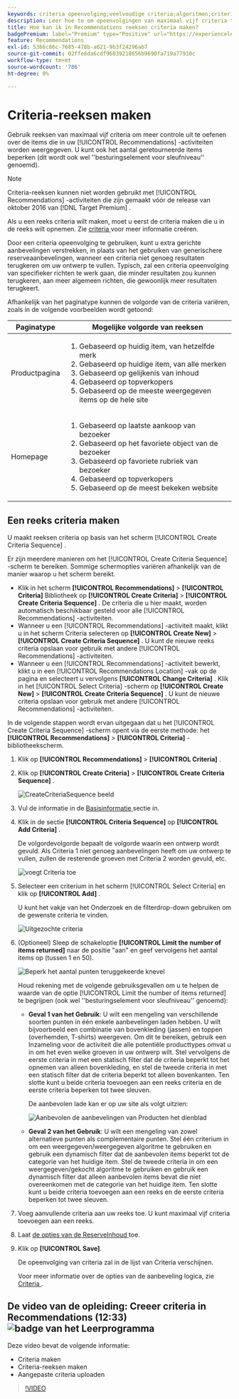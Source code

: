 ```yaml
---
keywords: criteria opeenvolging;veelvoudige criteria;algoritmen;criteria;aanbevelingen criteria;opeenvolging;grens aantal teruggekeerde punten;groefniveaucontrole;groef
description: Leer hoe te om opeenvolgingen van maximaal vijf criteria te plaatsen om grotere controle van de punten uit te oefenen die in uw Adobe  [!DNL Target]  activiteiten van Recommendations verschijnen.
title: Hoe kan ik in Recommendations reeksen criteria maken?
badgePremium: label="Premium" type="Positive" url="https://experienceleague.adobe.com/docs/target/using/introduction/intro.html?lang=nl-NL#premium newtab=true" tooltip="Kijk wat er in Target Premium is opgenomen."
feature: Recommendations
exl-id: 5366c86c-7685-478b-a621-9b3f24296ab7
source-git-commit: 02ffe8da6cdf96039218656b9690fa719a77910c
workflow-type: tm+mt
source-wordcount: '786'
ht-degree: 0%

---
```


# Criteria-reeksen maken

Gebruik reeksen van maximaal vijf criteria om meer controle uit te oefenen over de items die in uw [!UICONTROL Recommendations] -activiteiten worden weergegeven. U kunt ook het aantal geretourneerde items beperken (dit wordt ook wel &#39;&#39;besturingselement voor sleufniveau&#39;&#39; genoemd).

>[!NOTE]
>
>Criteria-reeksen kunnen niet worden gebruikt met [!UICONTROL Recommendations] -activiteiten die zijn gemaakt vóór de release van oktober 2016 van [!DNL Target Premium] .

Als u een reeks criteria wilt maken, moet u eerst de criteria maken die u in de reeks wilt opnemen. Zie [ criteria ](/help/main/c-recommendations/c-algorithms/create-new-algorithm.md) voor meer informatie creëren.

Door een criteria opeenvolging te gebruiken, kunt u extra gerichte aanbevelingen verstrekken, in plaats van het gebruiken van generischere reserveaanbevelingen, wanneer een criteria niet genoeg resultaten terugkeren om uw ontwerp te vullen. Typisch, zal een criteria opeenvolging van specifieker richten te werk gaan, die minder resultaten zou kunnen terugkeren, aan meer algemeen richten, die gewoonlijk meer resultaten terugkeert.

Afhankelijk van het paginatype kunnen de volgorde van de criteria variëren, zoals in de volgende voorbeelden wordt getoond:

| Paginatype | Mogelijke volgorde van reeksen |
| --- | --- |
| Productpagina | <ol><li>Gebaseerd op huidig item, van hetzelfde merk</li><li>Gebaseerd op huidige item, van alle merken</li><li>Gebaseerd op gelijkenis van inhoud</li><li>Gebaseerd op topverkopers</li><li>Gebaseerd op de meeste weergegeven items op de hele site</li></ol> |
| Homepage | <ol><li>Gebaseerd op laatste aankoop van bezoeker </li><li>Gebaseerd op het favoriete object van de bezoeker</li><li>Gebaseerd op favoriete rubriek van bezoeker</li><li>Gebaseerd op topverkopers</li><li>Gebaseerd op de meest bekeken website</li></ol> |

## Een reeks criteria maken

U maakt reeksen criteria op basis van het scherm [!UICONTROL Create Criteria Sequence] .

Er zijn meerdere manieren om het [!UICONTROL Create Criteria Sequence] -scherm te bereiken. Sommige schermopties variëren afhankelijk van de manier waarop u het scherm bereikt.

* Klik in het scherm **[!UICONTROL Recommendations]** > **[!UICONTROL Criteria]** Bibliotheek op **[!UICONTROL Create Criteria]** > **[!UICONTROL Create Criteria Sequence]** . De criteria die u hier maakt, worden automatisch beschikbaar gesteld voor alle [!UICONTROL Recommendations] -activiteiten.
* Wanneer u een [!UICONTROL Recommendations] -activiteit maakt, klikt u in het scherm Criteria selecteren op **[!UICONTROL Create New]** > **[!UICONTROL Create Criteria Sequence]** . U kunt de nieuwe reeks criteria opslaan voor gebruik met andere [!UICONTROL Recommendations] -activiteiten.
* Wanneer u een [!UICONTROL Recommendations] -activiteit bewerkt, klikt u in een [!UICONTROL Recommendations Location] -vak op de pagina en selecteert u vervolgens **[!UICONTROL Change Criteria]** . Klik in het [!UICONTROL Select Criteria] -scherm op **[!UICONTROL Create New]** > **[!UICONTROL Create Criteria Sequence]** . U kunt de nieuwe criteria opslaan voor gebruik met andere [!UICONTROL Recommendations] -activiteiten.

In de volgende stappen wordt ervan uitgegaan dat u het [!UICONTROL Create Criteria Sequence] -scherm opent via de eerste methode: het **[!UICONTROL Recommendations]** > **[!UICONTROL Criteria]** -bibliotheekscherm.

1. Klik op **[!UICONTROL Recommendations]** > **[!UICONTROL Criteria]** .

1. Klik op **[!UICONTROL Create Criteria]** > **[!UICONTROL Create Criteria Sequence]** .

   ![ CreateCriteriaSequence beeld ](assets/CreateCriteriaSequence.png)

1. Vul de informatie in de [ Basisinformatie ](/help/main/c-recommendations/c-algorithms/create-new-algorithm.md#info) sectie in.

1. Klik in de sectie **[!UICONTROL Criteria Sequence]** op **[!UICONTROL Add Criteria]** .

   De volgordevolgorde bepaalt de volgorde waarin een ontwerp wordt gevuld. Als Criteria 1 niet genoeg aanbevelingen heeft om uw ontwerp te vullen, zullen de resterende groeven met Criteria 2 worden gevuld, etc.

   ![ voegt Criteria ](/help/main/c-recommendations/c-algorithms/assets/add-criteria.png) toe

1. Selecteer een criterium in het scherm [!UICONTROL Select Criteria] en klik op **[!UICONTROL Add]** .

   U kunt het vakje van het Onderzoek en de filterdrop-down gebruiken om de gewenste criteria te vinden.

   ![ Uitgezochte criteria ](/help/main/c-recommendations/c-algorithms/assets/select-criteria.png)

1. (Optioneel) Sleep de schakeloptie **[!UICONTROL Limit the number of items returned]** naar de positie &quot;aan&quot; en geef vervolgens het aantal items op (tussen 1 en 50).

   ![ Beperk het aantal punten teruggekeerde knevel ](/help/main/c-recommendations/c-algorithms/assets/limit-number.png)

   Houd rekening met de volgende gebruiksgevallen om u te helpen de waarde van de optie [!UICONTROL Limit the number of items returned] te begrijpen (ook wel &#39;&#39;besturingselement voor sleufniveau&#39;&#39; genoemd):

   * **Geval 1 van het Gebruik**: U wilt een mengeling van verschillende soorten punten in één enkele aanbevelingen laden hebben. U wilt bijvoorbeeld een combinatie van bovenkleding (jassen) en toppen (overhemden, T-shirts) weergeven. Om dit te bereiken, gebruik een Inzameling voor de activiteit die alle potentiële producttypes omvat u in om het even welke groeven in uw ontwerp wilt. Stel vervolgens de eerste criteria in met een statisch filter dat de criteria beperkt tot het opnemen van alleen bovenkleding, en stel de tweede criteria in met een statisch filter dat de criteria beperkt tot alleen bovenkanten. Ten slotte kunt u beide criteria toevoegen aan een reeks criteria en de eerste criteria beperken tot twee sleuven.

     De aanbevolen lade kan er op uw site als volgt uitzien:

     ![ Aanbevolen de aanbevelingen van Producten het dienblad ](/help/main/c-recommendations/c-algorithms/assets/featured-products.png)

   * **Geval 2 van het Gebruik**: U wilt een mengeling van zowel alternatieve punten als complementaire punten. Stel één criterium in om een weergegeven/weergegeven algoritme te gebruiken en gebruik een dynamisch filter dat de aanbevolen items beperkt tot de categorie van het huidige item. Stel de tweede criteria in om een weergegeven/gekocht algoritme te gebruiken en gebruik een dynamisch filter dat alleen aanbevolen items bevat die niet overeenkomen met de categorie van het huidige item. Ten slotte kunt u beide criteria toevoegen aan een reeks en de eerste criteria beperken tot twee sleuven.

1. Voeg aanvullende criteria aan uw reeks toe. U kunt maximaal vijf criteria toevoegen aan een reeks.

1. Laat [ de opties van de ReserveInhoud ](/help/main/c-recommendations/c-algorithms/create-new-algorithm.md#content) toe.

1. Klik op **[!UICONTROL Save]**.

   De opeenvolging van criteria zal in de lijst van Criteria verschijnen.

   Voor meer informatie over de opties van de aanbeveling logica, zie [ Criteria ](/help/main/c-recommendations/c-algorithms/algorithms.md).

## De video van de opleiding: Creeer criteria in Recommendations (12:33) ![ badge van het Leerprogramma ](/help/main/assets/tutorial.png)

Deze video bevat de volgende informatie:

* Criteria maken
* Criteria-reeksen maken
* Aangepaste criteria uploaden

>[!VIDEO](https://video.tv.adobe.com/v/27694?quality=12)
